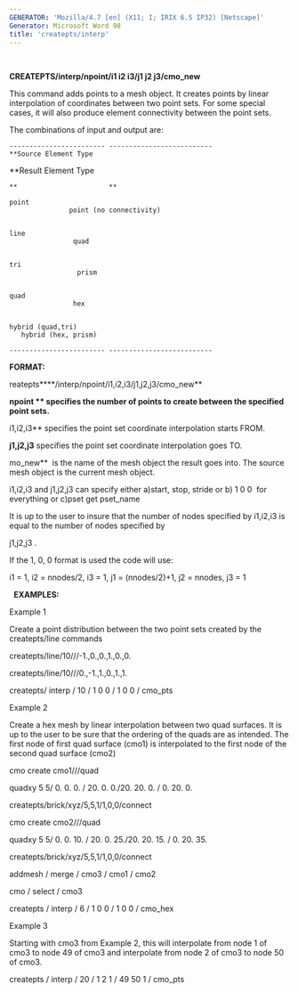 ```yaml
---
GENERATOR: 'Mozilla/4.7 [en] (X11; I; IRIX 6.5 IP32) [Netscape]'
Generator: Microsoft Word 98
title: 'createpts/interp'
---
```


 

 **CREATEPTS/interp/npoint/i1 i2 i3/j1 j2 j3/cmo\_new**

  This command adds points to a mesh object. It creates points by
  linear interpolation of coordinates between two point sets. For some
  special cases, it will also produce element connectivity between the
  point sets.

  

  The combinations of input and output are:

  

    ------------------------ --------------------------
    **Source Element Type
   **Result Element Type

    **                       **
 
    point
                   point (no connectivity)

 
    line
                    quad

 
    tri
                     prism

 
    quad
                    hex

 
    hybrid (quad,tri)
       hybrid (hex, prism)

    ------------------------ --------------------------
 
 **FORMAT:**

 reatepts****/interp/npoint/i1,i2,i3/j1,j2,j3/cmo\_new**

 


 **npoint ** specifies the number of points to create between the
 specified point sets.**

 i1,i2,i3** specifies the point set coordinate interpolation starts
 FROM.

 **j1,j2,j3** specifies the point set coordinate interpolation goes
 TO.

 mo\_new**  is the name of the mesh object the result goes into. The
 source mesh object is the current mesh object.


 i1,i2,i3 and j1,j2,j3 can specify either a)start, stop, stride or b) 1
 0 0  for everything or c)pset get pset\_name

 

 It is up to the user to insure that the number of nodes specified by
 i1,i2,i3 is equal to the number of nodes specified by

 j1,j2,j3 .

 

 If the 1, 0, 0 format is used the code will use:

 i1 = 1, i2 = nnodes/2, i3 = 1, j1 = (nnodes/2)+1, j2 = nnodes, j3 = 1

 

   **EXAMPLES:**

  Example 1

  Create a point distribution between the two point sets created by
  the createpts/line commands

  

  createpts/line/10///-1.,0.,0.,1.,0.,0.

  createpts/line/10///0.,-1.,1.,0.,1.,1.

  createpts/ interp / 10 / 1 0 0 / 1 0 0 / cmo\_pts

  

  Example 2

  Create a hex mesh by linear interpolation between two quad surfaces.
  It is up to the user to be sure that the ordering of the quads are
  as intended. The first node of first quad surface (cmo1) is
  interpolated to the first node of the second quad surface (cmo2)

  

  cmo create cmo1///quad

  quadxy 5 5/ 0. 0. 0. / 20. 0. 0./20. 20. 0. / 0. 20. 0.

  createpts/brick/xyz/5,5,1/1,0,0/connect

  cmo create cmo2///quad

  quadxy 5 5/ 0. 0. 10. / 20. 0. 25./20. 20. 15. / 0. 20. 35.

  createpts/brick/xyz/5,5,1/1,0,0/connect

  addmesh / merge / cmo3 / cmo1 / cmo2

  cmo / select / cmo3

  createpts / interp / 6 / 1 0 0 / 1 0 0 / cmo\_hex

  

  Example 3

  Starting with cmo3 from Example 2, this will interpolate from node 1
  of cmo3 to node 49 of cmo3 and interpolate from node 2 of cmo3 to
  node 50 of cmo3.

  

  createpts / interp / 20 / 1 2 1 / 49 50 1 / cmo\_pts

  


  



